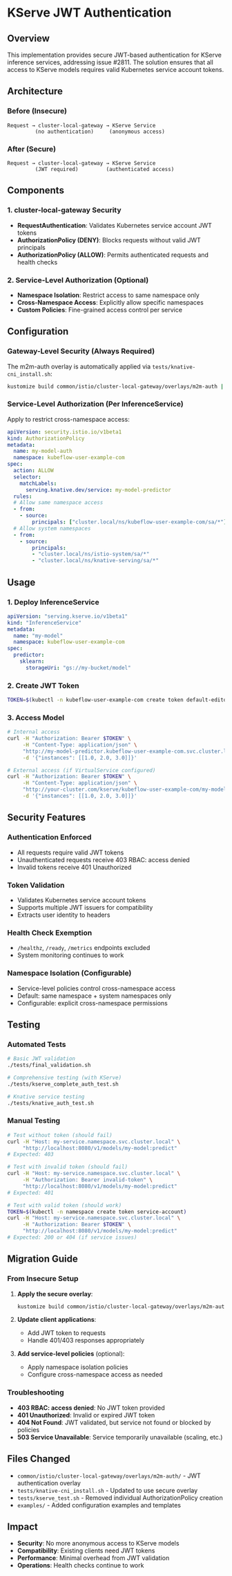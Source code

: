 # KServe JWT Authentication

## Overview

This implementation provides secure JWT-based authentication for KServe inference services, addressing issue #2811. The solution ensures that all access to KServe models requires valid Kubernetes service account tokens.

## Architecture

### Before (Insecure)
```
Request → cluster-local-gateway → KServe Service
         (no authentication)     (anonymous access)
```

### After (Secure)
```
Request → cluster-local-gateway → KServe Service
         (JWT required)         (authenticated access)
```

## Components

### 1. cluster-local-gateway Security
- **RequestAuthentication**: Validates Kubernetes service account JWT tokens
- **AuthorizationPolicy (DENY)**: Blocks requests without valid JWT principals
- **AuthorizationPolicy (ALLOW)**: Permits authenticated requests and health checks

### 2. Service-Level Authorization (Optional)
- **Namespace Isolation**: Restrict access to same namespace only
- **Cross-Namespace Access**: Explicitly allow specific namespaces
- **Custom Policies**: Fine-grained access control per service

## Configuration

### Gateway-Level Security (Always Required)

The m2m-auth overlay is automatically applied via `tests/knative-cni_install.sh`:

```bash
kustomize build common/istio/cluster-local-gateway/overlays/m2m-auth | kubectl apply -f -
```

### Service-Level Authorization (Per InferenceService)

Apply to restrict cross-namespace access:

```yaml
apiVersion: security.istio.io/v1beta1
kind: AuthorizationPolicy
metadata:
  name: my-model-auth
  namespace: kubeflow-user-example-com
spec:
  action: ALLOW
  selector:
    matchLabels:
      serving.knative.dev/service: my-model-predictor
  rules:
  # Allow same namespace access
  - from:
    - source:
        principals: ["cluster.local/ns/kubeflow-user-example-com/sa/*"]
  # Allow system namespaces
  - from:
    - source:
        principals:
        - "cluster.local/ns/istio-system/sa/*"
        - "cluster.local/ns/knative-serving/sa/*"
```

## Usage

### 1. Deploy InferenceService

```yaml
apiVersion: "serving.kserve.io/v1beta1"
kind: "InferenceService"
metadata:
  name: "my-model"
  namespace: kubeflow-user-example-com
spec:
  predictor:
    sklearn:
      storageUri: "gs://my-bucket/model"
```

### 2. Create JWT Token

```bash
TOKEN=$(kubectl -n kubeflow-user-example-com create token default-editor)
```

### 3. Access Model

```bash
# Internal access
curl -H "Authorization: Bearer $TOKEN" \
     -H "Content-Type: application/json" \
     "http://my-model-predictor.kubeflow-user-example-com.svc.cluster.local/v1/models/my-model:predict" \
     -d '{"instances": [[1.0, 2.0, 3.0]]}'

# External access (if VirtualService configured)
curl -H "Authorization: Bearer $TOKEN" \
     -H "Content-Type: application/json" \
     "http://your-cluster.com/kserve/kubeflow-user-example-com/my-model/v1/models/my-model:predict" \
     -d '{"instances": [[1.0, 2.0, 3.0]]}'
```

## Security Features

### Authentication Enforced
- All requests require valid JWT tokens
- Unauthenticated requests receive 403 RBAC: access denied
- Invalid tokens receive 401 Unauthorized

### Token Validation
- Validates Kubernetes service account tokens
- Supports multiple JWT issuers for compatibility
- Extracts user identity to headers

### Health Check Exemption
- `/healthz`, `/ready`, `/metrics` endpoints excluded
- System monitoring continues to work

### Namespace Isolation (Configurable)
- Service-level policies control cross-namespace access
- Default: same namespace + system namespaces only
- Configurable: explicit cross-namespace permissions

## Testing

### Automated Tests

```bash
# Basic JWT validation
./tests/final_validation.sh

# Comprehensive testing (with KServe)
./tests/kserve_complete_auth_test.sh

# Knative service testing
./tests/knative_auth_test.sh
```

### Manual Testing

```bash
# Test without token (should fail)
curl -H "Host: my-service.namespace.svc.cluster.local" \
     "http://localhost:8080/v1/models/my-model:predict"
# Expected: 403

# Test with invalid token (should fail)  
curl -H "Host: my-service.namespace.svc.cluster.local" \
     -H "Authorization: Bearer invalid-token" \
     "http://localhost:8080/v1/models/my-model:predict"
# Expected: 401

# Test with valid token (should work)
TOKEN=$(kubectl -n namespace create token service-account)
curl -H "Host: my-service.namespace.svc.cluster.local" \
     -H "Authorization: Bearer $TOKEN" \
     "http://localhost:8080/v1/models/my-model:predict"
# Expected: 200 or 404 (if service issues)
```

## Migration Guide

### From Insecure Setup

1. **Apply the secure overlay**:
   ```bash
   kustomize build common/istio/cluster-local-gateway/overlays/m2m-auth | kubectl apply -f -
   ```

2. **Update client applications**:
   - Add JWT token to requests
   - Handle 401/403 responses appropriately

3. **Add service-level policies** (optional):
   - Apply namespace isolation policies
   - Configure cross-namespace access as needed

### Troubleshooting

- **403 RBAC: access denied**: No JWT token provided
- **401 Unauthorized**: Invalid or expired JWT token  
- **404 Not Found**: JWT validated, but service not found or blocked by policies
- **503 Service Unavailable**: Service temporarily unavailable (scaling, etc.)

## Files Changed

- `common/istio/cluster-local-gateway/overlays/m2m-auth/` - JWT authentication overlay
- `tests/knative-cni_install.sh` - Updated to use secure overlay
- `tests/kserve_test.sh` - Removed individual AuthorizationPolicy creation
- `examples/` - Added configuration examples and templates

## Impact

- **Security**: No more anonymous access to KServe models
- **Compatibility**: Existing clients need JWT tokens
- **Performance**: Minimal overhead from JWT validation
- **Operations**: Health checks continue to work